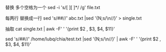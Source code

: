 
替换 多个空格为一个
sed -i 's/[ ][ ]*/ /g'  file.txt



每两行 替换成一行
sed 's/##//' abc.txt |sed '{N;s/\n//}' > single.txt 


抽取
cat single.txt | awk -F' ' '{print $2 , $3, $4, $11}'

sed 's/##//' /home/lubq/chia/test.txt |sed '{N;s/\n//}' | awk -F' ' '{print $2 , $3, $4, $11}' 
